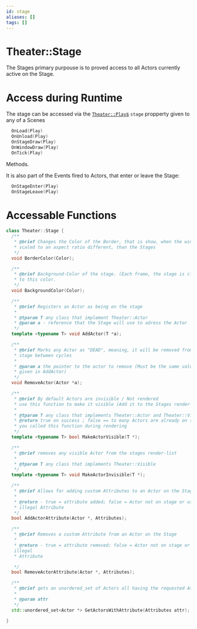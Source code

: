 ```yaml
---
id: stage
aliases: []
tags: []
---
```


# Theater::Stage

The Stages primary purpouse is to proved access to all Actors currently active on the Stage.

# Access during Runtime

The stage can be accessed via the [`Theater::Play`s](./play.md) `stage` propperty given to any of a Scenes

```C++
  OnLoad(Play)
  OnUnload(Play)
  OnStageDraw(Play)
  OnWindowDraw(Play)
  OnTick(Play)
```

Methods.

It is also part of the Events fired to Actors, that enter or leave the Stage:

```c++
  OnStageEnter(Play)
  OnStageLeave(Play)
```

# Accessable Functions

```c++
class Theater::Stage {
  /**
   * @brief Changes the Color of the Border, that is show, when the window is
   * scaled to an aspect ratio different, than the Stages
   */
  void BorderColor(Color);

  /**
   * @brief Background-Color of the stage. (Each frame, the stage is cleared
   * to this color.
   */
  void BackgroundColor(Color);

  /**
   * @brief Registers an Actor as being on the stage
   *
   * @tparam T any class that implement Theater::Actor
   * @param a - reference that the Stage will use to adress the Actor
   */
  template <typename T> void AddActor(T *a);

  /**
   * @brief Marks any Actor as "DEAD", meaning, it will be removed from the
   * stage between cycles
   *
   * @param a the pointer to the actor to remove (Must be the same value as
   * given in AddActor)
   */
  void RemoveActor(Actor *a);

  /**
   * @brief By default Actors are invisible / Not rendered
   * use this function to make it visible (Add it to the Stages render-list)
   *
   * @tparam T any class that implements Theater::Actor and Theater::Visible
   * @return true on success ; false == to many Actors are already on stage or
   * you called this function during rendering
   */
  template <typename T> bool MakeActorVisible(T *);

  /**
   * @brief removes any visible Actor from the stages render-list
   *
   * @tparam T any class that implements Theater::Visible
   */
  template <typename T> void MakeActorInvisible(T *);

  /**
   * @brief Allows for adding custom Attributes to an Actor on the Stage
   *
   * @return - true = attribute added; false = Actor not on stage or used
   * illegal Attribute
   */
  bool AddActorAttribute(Actor *, Attributes);

  /**
   * @brief Removes a custom Attribute from an Actor on the Stage
   *
   * @return - true = attribute removed; false = Actor not on stage or used
   illegal
   * Attribute

   */
  bool RemoveActorAttribute(Actor *, Attributes);

  /**
   * @brief gets an unordered_set of Actors all having the requested Attributes
   *
   * @param attr
   */
  std::unordered_set<Actor *> GetActorsWithAttribute(Attributes attr);

}
```
